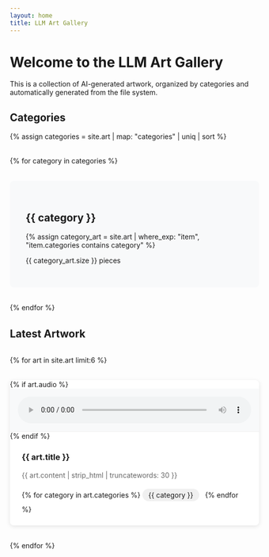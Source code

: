 ```yaml
---
layout: home
title: LLM Art Gallery
---
```


# Welcome to the LLM Art Gallery

This is a collection of AI-generated artwork, organized by categories and automatically generated from the file system.

## Categories

{% assign categories = site.art | map: "categories" | uniq | sort %}
<div class="category-grid">
  {% for category in categories %}
    <a href="{{ '/categories/' | append: category | relative_url }}" class="category-card">
      <h2>{{ category }}</h2>
      {% assign category_art = site.art | where_exp: "item", "item.categories contains category" %}
      <p>{{ category_art.size }} pieces</p>
    </a>
  {% endfor %}
</div>

## Latest Artwork

<div class="art-grid">
  {% for art in site.art limit:6 %}
    <div class="art-card">
      {% if art.audio %}
        <div class="audio-preview">
          <audio controls>
            <source src="{{ art.audio | relative_url }}" type="audio/mpeg">
          </audio>
        </div>
      {% endif %}
      <div class="art-content">
        <h3><a href="{{ art.url | relative_url }}">{{ art.title }}</a></h3>
        <div class="art-excerpt">
          {{ art.content | strip_html | truncatewords: 30 }}
        </div>
        <div class="art-categories">
          {% for category in art.categories %}
            <span class="category-tag">{{ category }}</span>
          {% endfor %}
        </div>
      </div>
    </div>
  {% endfor %}
</div>

<style>
.category-grid {
  display: grid;
  grid-template-columns: repeat(auto-fill, minmax(250px, 1fr));
  gap: 2rem;
  margin: 2rem 0;
}

.category-card {
  background: #f8f9fa;
  padding: 2rem;
  border-radius: 8px;
  text-decoration: none;
  color: inherit;
  transition: transform 0.3s ease, box-shadow 0.3s ease;
}

.category-card:hover {
  transform: translateY(-5px);
  box-shadow: 0 4px 12px rgba(0,0,0,0.1);
}

.art-grid {
  display: grid;
  grid-template-columns: repeat(auto-fill, minmax(400px, 1fr));
  gap: 2rem;
  margin: 2rem 0;
}

.art-card {
  background: white;
  border-radius: 8px;
  overflow: hidden;
  box-shadow: 0 2px 8px rgba(0,0,0,0.1);
  transition: transform 0.3s ease;
  display: flex;
  flex-direction: column;
}

.art-card:hover {
  transform: translateY(-5px);
}

.audio-preview {
  padding: 1rem;
  background: #f8f9fa;
  border-bottom: 1px solid #eee;
}

.audio-preview audio {
  width: 100%;
}

.art-content {
  padding: 1.5rem;
}

.art-card h3 {
  margin: 0 0 1rem 0;
}

.art-card h3 a {
  color: inherit;
  text-decoration: none;
}

.art-excerpt {
  color: #666;
  margin-bottom: 1rem;
  line-height: 1.6;
}

.art-categories {
  margin-top: auto;
}

.category-tag {
  display: inline-block;
  background: #f0f0f0;
  padding: 0.25rem 0.75rem;
  border-radius: 15px;
  font-size: 0.875rem;
  margin-right: 0.5rem;
  margin-bottom: 0.5rem;
}
</style> 